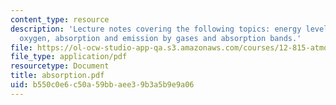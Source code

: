 ```yaml
---
content_type: resource
description: 'Lecture notes covering the following topics: energy level diagram for
  oxygen, absorption and emission by gases and absorption bands.'
file: https://ol-ocw-studio-app-qa.s3.amazonaws.com/courses/12-815-atmospheric-radiation-fall-2006/b550c0e6c50a59bbaee39b3a5b9e9a06_absorption.pdf
file_type: application/pdf
resourcetype: Document
title: absorption.pdf
uid: b550c0e6-c50a-59bb-aee3-9b3a5b9e9a06
---
```


